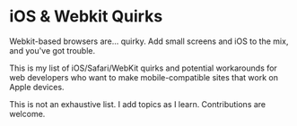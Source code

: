 # iOS & Webkit Quirks

Webkit-based browsers are... quirky. Add small screens and iOS to the mix, and you've got trouble.

This is my list of iOS/Safari/WebKit quirks and potential workarounds for web developers who want to make mobile-compatible sites that work on Apple devices.

This is not an exhaustive list. I add topics as I learn. Contributions are welcome.

